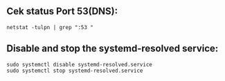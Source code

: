 ## Cek status Port 53(DNS):
```
netstat -tulpn | grep ":53 "
```

## Disable and stop the systemd-resolved service:
```
sudo systemctl disable systemd-resolved.service
sudo systemctl stop systemd-resolved.service
```

